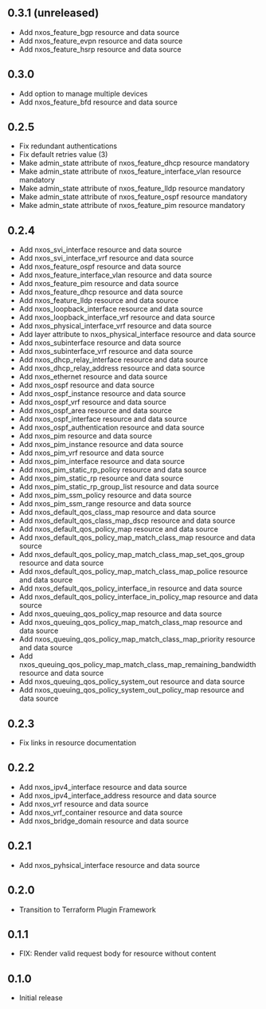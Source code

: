 ## 0.3.1 (unreleased)

- Add nxos_feature_bgp resource and data source
- Add nxos_feature_evpn resource and data source
- Add nxos_feature_hsrp resource and data source

## 0.3.0

- Add option to manage multiple devices
- Add nxos_feature_bfd resource and data source

## 0.2.5

- Fix redundant authentications
- Fix default retries value (3)
- Make admin_state attribute of nxos_feature_dhcp resource mandatory
- Make admin_state attribute of nxos_feature_interface_vlan resource mandatory
- Make admin_state attribute of nxos_feature_lldp resource mandatory
- Make admin_state attribute of nxos_feature_ospf resource mandatory
- Make admin_state attribute of nxos_feature_pim resource mandatory

## 0.2.4

- Add nxos_svi_interface resource and data source
- Add nxos_svi_interface_vrf resource and data source
- Add nxos_feature_ospf resource and data source
- Add nxos_feature_interface_vlan resource and data source
- Add nxos_feature_pim resource and data source
- Add nxos_feature_dhcp resource and data source
- Add nxos_feature_lldp resource and data source
- Add nxos_loopback_interface resource and data source
- Add nxos_loopback_interface_vrf resource and data source
- Add nxos_physical_interface_vrf resource and data source
- Add layer attribute to nxos_physical_interface resource and data source
- Add nxos_subinterface resource and data source
- Add nxos_subinterface_vrf resource and data source
- Add nxos_dhcp_relay_interface resource and data source
- Add nxos_dhcp_relay_address resource and data source
- Add nxos_ethernet resource and data source
- Add nxos_ospf resource and data source
- Add nxos_ospf_instance resource and data source
- Add nxos_ospf_vrf resource and data source
- Add nxos_ospf_area resource and data source
- Add nxos_ospf_interface resource and data source
- Add nxos_ospf_authentication resource and data source
- Add nxos_pim resource and data source
- Add nxos_pim_instance resource and data source
- Add nxos_pim_vrf resource and data source
- Add nxos_pim_interface resource and data source
- Add nxos_pim_static_rp_policy resource and data source
- Add nxos_pim_static_rp resource and data source
- Add nxos_pim_static_rp_group_list resource and data source
- Add nxos_pim_ssm_policy resource and data source
- Add nxos_pim_ssm_range resource and data source
- Add nxos_default_qos_class_map resource and data source
- Add nxos_default_qos_class_map_dscp resource and data source
- Add nxos_default_qos_policy_map resource and data source
- Add nxos_default_qos_policy_map_match_class_map resource and data source
- Add nxos_default_qos_policy_map_match_class_map_set_qos_group resource and data source
- Add nxos_default_qos_policy_map_match_class_map_police resource and data source
- Add nxos_default_qos_policy_interface_in resource and data source
- Add nxos_default_qos_policy_interface_in_policy_map resource and data source
- Add nxos_queuing_qos_policy_map resource and data source
- Add nxos_queuing_qos_policy_map_match_class_map resource and data source
- Add nxos_queuing_qos_policy_map_match_class_map_priority resource and data source
- Add nxos_queuing_qos_policy_map_match_class_map_remaining_bandwidth resource and data source
- Add nxos_queuing_qos_policy_system_out resource and data source
- Add nxos_queuing_qos_policy_system_out_policy_map resource and data source

## 0.2.3

- Fix links in resource documentation

## 0.2.2

- Add nxos_ipv4_interface resource and data source
- Add nxos_ipv4_interface_address resource and data source
- Add nxos_vrf resource and data source
- Add nxos_vrf_container resource and data source
- Add nxos_bridge_domain resource and data source

## 0.2.1

- Add nxos_pyhsical_interface resource and data source

## 0.2.0

- Transition to Terraform Plugin Framework

## 0.1.1

- FIX: Render valid request body for resource without content

## 0.1.0

- Initial release
